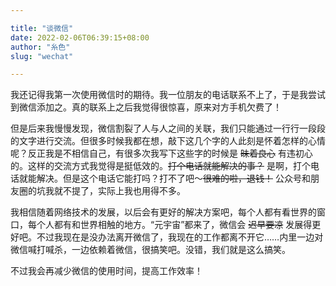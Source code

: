 ```yaml
---

title: "谈微信"
date: 2022-02-06T06:39:15+08:00
author: "糸色"
slug: "wechat"

---
```


我还记得我第一次使用微信时的期待。我一位朋友的电话联系不上了，于是我尝试到微信添加之。真的联系上之后我觉得很惊喜，原来对方手机欠费了！

但是后来我慢慢发现，微信割裂了人与人之间的关联，我们只能通过一行行一段段的文字进行交流。但很多时候我都在想，敲下这几个字的人此刻是怀着怎样的心情呢？反正我是不相信自己，有很多次我写下这些字的时候是 ~~昧着良心~~ 有违初心的。这样的交流方式我觉得是挺低效的。~~打个电话就能解决的事？~~ 是啊，打个电话就能解决。但是这个电话它能打吗？打不了吧～~~很难的啦，退钱！~~ 公众号和朋友圈的坑我就不提了，实际上我也用得不多。

我相信随着网络技术的发展，以后会有更好的解决方案吧，每个人都有看世界的窗口，每个人都有和世界相触的地方。“元宇宙”都来了，微信会 ~~迟早要凉~~ 发展得更好吧。不过我现在是没办法离开微信了，我现在的工作都离不开它……内里一边对微信喊打喊杀，一边依赖着微信，很搞笑吧。没错，我们就是这么搞笑。

不过我会再减少微信的使用时间，提高工作效率！